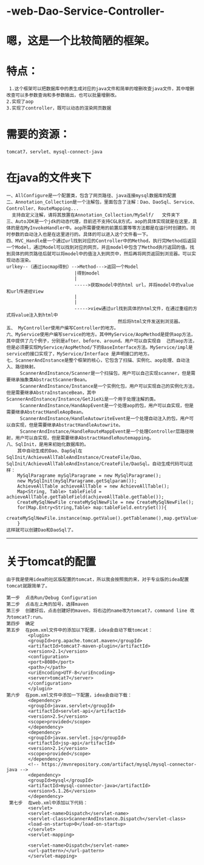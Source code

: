 # -web-Dao-Service-Controller-
# 嗯，这是一个比较简陋的框架。
# 特点：
     1.这个框架可以把数据库中的表生成对应的java文件和简单的增删改查java文件，其中增删改查可以多参数查询和多参数输出，也可以批量增删改。
    2.实现了aop
    3.实现了controller，既可以动态的渲染网页数据
 
# 需要的资源：
    tomcat7，servlet、mysql-connect-java
# 在java的文件夹下
    一、AllConfigure是一个配置类，包含了网页路径、java连接mysql数据库的配置
    二、Annotation_Collection是一个注解包，里面包含了注解：Dao、DaoSql、Service、Controller、RouteMapping...
      支持自定义注解，请将其放置在Annotation_Collection/MySelf/   文件夹下
    三、AutoJDK是一个jdk的动态代理，目前还不支持CGLB方式。aop的具体实现就是在这里，具体的是在MyInvokeHandler中。aop所需要使用的前置后置等等方法都是在运行时创建的。同时参数的自动注入也是在这里进行的。具体的可以进入这个文件看一下。
    四、MVC_Handle是一个通过url找到对应的Controller中的Method，执行完Method后返回一个Model，通过Model可以找到对应的网页，并且model中包含了Method执行返回的值。找到具体的网页路径后就可以将model中的值注入到网页中，然后再将网页返回到浏览器。可以实现动态渲染。
    urlkey--（通过iocmap得到）-->Method--->返回一个Model
                             |得到model
                             |
                             ----->获取model中的html url，并将model中的value和url传递给View
                             |
                             |
                             ----->view通过url找到具体的html文件，在通过重组的方式将value注入到html中
                                             然后将html文件发送到浏览器。
    五、 MyController使用户编写Controller的地方。
    六、MyService使用户编写service的地方。其中MyService/AopMethod是提供aop方法，其中提供了几个例子，分别是after、before、around。用户可以自实现自  己的aop方法，但是必须要实现MyService/AopMethod/下的BaseInterface方法。MyService/impl是service的接口实现了，MyService/Interface 是声明接口的地方。
    七、ScannerAndInstance是整个框架的核心，它包含了扫描、实例化、aop处理、自动注入、路径映射。
         ScannerAndInstance/Scanner是一个扫描包，用户可以自己实现scanner，但是需要继承抽象类AbstractScannerBean。
         ScannerAndInstance/Instance是一个实例化包，用户可以实现自己的实例化方法，但是需要继承AbstraInstanceBean，其中   ScannerAndInstance/Instance/GetJieXi是一个用于处理注解的类。
         ScannerAndInstance/HandAopEvent是一个处理aop的包，用户可以自实现，但是需要继承AbstractHandleAopBean。
         ScannerAndInstance/HandleAutowriteEvent是一个处理自动注入的包，用户可以自实现，但是需要继承AbstractHandleAutowrite。
         ScannerAndInstance/HandleRouteMappEvent是一个处理Controller层路径映射，用户可以自实现，但是需要继承AbstractHandleRoutemapping。
    八、SqlInit，是用来初始化数据库的。
        其中自动生成的Dao、DapSql在SqlInit/AchieveAllTableAndInstance/CreateFile/Dao、SqlInit/AchieveAllTableAndInstance/CreateFile/DaoSql。自动生成代码可以这样：
        MySqlParagrame mySqlParagrame = new MySqlParagrame();
        new MySqlInit(mySqlParagrame.getSqlparam());
        AchieveAllTable achieveAllTable = new AchieveAllTable();
        Map<String, Table> tableField = achieveAllTable.getTableField(achieveAllTable.getTable());
        CreateMySqlNewFile createMySqlNewFile = new CreateMySqlNewFile();
        for(Map.Entry<String,Table> map:tableField.entrySet()){
            createMySqlNewFile.instance(map.getValue().getTablename(),map.getValue().getMap());
        }
    这样就可以创建Dao和DaoSql了。
   
---------------------------------------------------------------------------------------------------
# 关于tomcat的配置
    由于我是使用idea的社区版配置的tomcat，所以我会按照我的来，对于专业版的idea配置tomcat就跟简单了。
    
    第一步  点击Run/Debug Configuration 
    第二步  点击左上角的加号，选择maven
    第三步  创建好后，点击创建好的maven，将右边的name改为tomcat7，command line 改为tomcat7:run。
    第四步  确定
    第五步  在pom.xml文件中的添加以下配置，idea会自动下载tomcat：
            <plugin>
            <groupId>org.apache.tomcat.maven</groupId>
            <artifactId>tomcat7-maven-plugin</artifactId>
            <version>2.1</version>
            <configuration>
            <port>8080</port>
            <path>/</path>
            <uriEncoding>UTF-8</uriEncoding>
            <server>tomcat7</server>
            </configuration>
            </plugin>
    第六步  在pom.xml文件中添加一下配置，idea会自动下载：
            <dependency> 
            <groupId>javax.servlet</groupId>
            <artifactId>servlet-api</artifactId>
            <version>2.5</version>
            <scope>provided</scope>
            </dependency>
            <dependency>
            <groupId>javax.servlet.jsp</groupId>
            <artifactId>jsp-api</artifactId>
            <version>2.1</version>
            <scope>provided</scope>
            </dependency>
            <!-- https://mvnrepository.com/artifact/mysql/mysql-connector-java -->
            <dependency>  
            <groupId>mysql</groupId>
            <artifactId>mysql-connector-java</artifactId>
            <version>5.1.26</version>
            </dependency>
     第七步  在web.xml中添加以下代码：
            <servlet>
            <servlet-name>Dispatch</servlet-name>
            <servlet-class>ScannerAndInstance.Dispatch</servlet-class>
            <load-on-startup>0</load-on-startup>
            </servlet>
            <servlet-mapping>
  
            <servlet-name>Dispatch</servlet-name>
            <url-pattern>/</url-pattern>
            </servlet-mapping>

  
